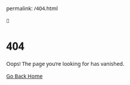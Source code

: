 permalink: /404.html

<!DOCTYPE html>

<html lang="en">
<head>
<meta charset="UTF-8" />
<meta name="viewport" content="width=device-width, initial-scale=1.0" />
<title>404 Not Found</title>
<style>
body {
font-family: 'Segoe UI', Tahoma, Geneva, Verdana, sans-serif; /* Added more sans-serif options for broader compatibility /
background-color: #1a1a1a;
color: #fff;
display: flex;
flex-direction: column;
align-items: center;
justify-content: center;
height: 100vh;
margin: 0;
text-align: center;
overflow: hidden; / Prevents scrollbars if content slightly exceeds viewport /
}
h1 {
font-size: 6rem;
margin: 0;
color: #ff4f4f;
text-shadow: 2px 2px 5px rgba(0, 0, 0, 0.5); / Added subtle text shadow /
}
p {
font-size: 1.5rem;
margin: 0.5rem 0 2rem;
color: #ccc;
}
a {
text-decoration: none;
padding: 0.8rem 1.5rem;
background: #ff4f4f;
color: #fff;
border-radius: 8px;
font-weight: bold;
transition: background 0.3s ease, transform 0.2s ease; / Added transform for a subtle click effect /
box-shadow: 0 4px 8px rgba(0, 0, 0, 0.3); / Added box shadow for depth /
}
a:hover {
background: #ff2f2f;
transform: translateY(-2px); / Lifts button slightly on hover /
}
a:active {
transform: translateY(0); / Resets button on click /
box-shadow: 0 2px 4px rgba(0, 0, 0, 0.3);
}
.ghost {
font-size: 5rem;
animation: float 3s ease-in-out infinite;
margin-bottom: 20px; / Added space below the ghost */
}
@keyframes float {
0%, 100% { transform: translateY(0); }
50% { transform: translateY(-15px); }
}
</style>
</head>
<body>
<div class="ghost">👻</div>
<h1>404</h1>
<p>Oops! The page you’re looking for has vanished.</p>
<a href="/">Go Back Home</a>
</body>
</html>
